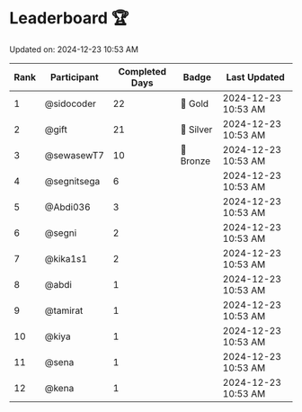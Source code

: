 # Leaderboard 🏆

Updated on: 2024-12-23 10:53 AM

| Rank | Participant       | Completed Days | Badge      | Last Updated         |
|------|-------------------|----------------|------------|----------------------|
| 1    | @sidocoder        | 22             | 🏅 Gold     | 2024-12-23 10:53 AM |
| 2    | @gift             | 21             | 🥈 Silver   | 2024-12-23 10:53 AM |
| 3    | @sewasewT7        | 10             | 🥉 Bronze   | 2024-12-23 10:53 AM |
| 4    | @segnitsega       | 6              |            | 2024-12-23 10:53 AM |
| 5    | @Abdi036          | 3              |            | 2024-12-23 10:53 AM |
| 6    | @segni            | 2              |            | 2024-12-23 10:53 AM |
| 7    | @kika1s1          | 2              |            | 2024-12-23 10:53 AM |
| 8    | @abdi             | 1              |            | 2024-12-23 10:53 AM |
| 9    | @tamirat          | 1              |            | 2024-12-23 10:53 AM |
| 10   | @kiya             | 1              |            | 2024-12-23 10:53 AM |
| 11   | @sena             | 1              |            | 2024-12-23 10:53 AM |
| 12   | @kena             | 1              |            | 2024-12-23 10:53 AM |
